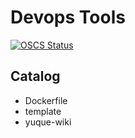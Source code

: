# Devops Tools

[![OSCS Status](https://www.oscs1024.com/platform/badge/leryn1122/devops-tools.svg?size=small)](https://www.oscs1024.com/project/leryn1122/devops-tools?ref=badge_small)

## Catalog

- Dockerfile
- template
- yuque-wiki
